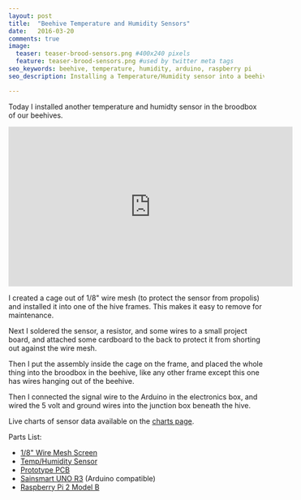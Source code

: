 ```yaml
---
layout: post
title:  "Beehive Temperature and Humidity Sensors"
date:   2016-03-20
comments: true
image:
  teaser: teaser-brood-sensors.png #400x240 pixels
  feature: teaser-brood-sensors.png #used by twitter meta tags
seo_keywords: beehive, temperature, humidity, arduino, raspberry pi
seo_description: Installing a Temperature/Humidity sensor into a beehive.

---
```


Today I installed another temperature and humidty sensor in the broodbox of our
beehives. 

<iframe width="560" height="315" src="https://www.youtube.com/embed/1hl_YaXvU0A" frameborder="0" allowfullscreen></iframe>

I created a cage out of 1/8" wire mesh (to protect the sensor from propolis)
and installed it into one of the hive frames.  This makes it easy to remove for
maintenance.

Next I soldered the sensor, a resistor, and some wires to a small project
board, and attached some cardboard to the back to protect it from shorting out
against the wire mesh.

Then I put the assembly inside the cage on the frame, and placed the whole
thing into the broodbox in the beehive, like any other frame except this one
has wires hanging out of the beehive.

Then I connected the signal wire to the Arduino in the electronics box, and
wired the 5 volt and ground wires into the junction box beneath the hive.

Live charts of sensor data available on the [charts page](/hivebot/charts).

Parts List:

* [1/8" Wire Mesh Screen](http://amzn.to/1LwoMmE)
* [Temp/Humidity Sensor](http://amzn.to/1ZbVpIq)
* [Prototype PCB](http://amzn.to/21CpDnB)
* [Sainsmart UNO R3](http://amzn.to/1RUTh2c) (Arduino compatible)
* [Raspberry Pi 2 Model B](http://amzn.to/1ZbVETF)

